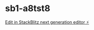 # sb1-a8tst8

[Edit in StackBlitz next generation editor ⚡️](https://stackblitz.com/~/github.com/nroze22/sb1-a8tst8)